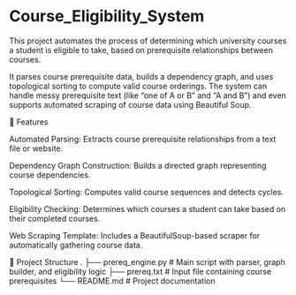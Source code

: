 # Course_Eligibility_System

This project automates the process of determining which university courses a student is eligible to take, based on prerequisite relationships between courses.

It parses course prerequisite data, builds a dependency graph, and uses topological sorting to compute valid course orderings. The system can handle messy prerequisite text (like “one of A or B” and “A and B”) and even supports automated scraping of course data using Beautiful Soup.

🚀 Features

Automated Parsing: Extracts course prerequisite relationships from a text file or website.

Dependency Graph Construction: Builds a directed graph representing course dependencies.

Topological Sorting: Computes valid course sequences and detects cycles.

Eligibility Checking: Determines which courses a student can take based on their completed courses.

Web Scraping Template: Includes a BeautifulSoup-based scraper for automatically gathering course data.

📂 Project Structure
.
├── prereq_engine.py     # Main script with parser, graph builder, and eligibility logic
├── prereq.txt           # Input file containing course prerequisites
└── README.md            # Project documentation

